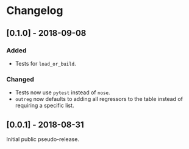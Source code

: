 # Changelog

## [0.1.0] - 2018-09-08

### Added
- Tests for `load_or_build`.

### Changed
- Tests now use `pytest` instead of `nose`.
- `outreg` now defaults to adding all regressors to the table instead of
  requiring a specific list.


## [0.0.1] - 2018-08-31
Initial public pseudo-release.
